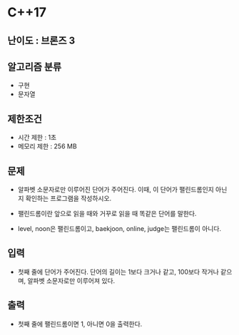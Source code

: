 # C++17

## 난이도 : 브론즈 3

## 알고리즘 분류
  - 구현
  - 문자열

## 제한조건
  - 시간 제한 : 1초
  - 메모리 제한 : 256 MB

## 문제
  - 알파벳 소문자로만 이루어진 단어가 주어진다. 이때, 이 단어가 팰린드롬인지 아닌지 확인하는 프로그램을 작성하시오.

  - 팰린드롬이란 앞으로 읽을 때와 거꾸로 읽을 때 똑같은 단어를 말한다. 

  - level, noon은 팰린드롬이고, baekjoon, online, judge는 팰린드롬이 아니다.

## 입력
  - 첫째 줄에 단어가 주어진다. 단어의 길이는 1보다 크거나 같고, 100보다 작거나 같으며, 알파벳 소문자로만 이루어져 있다.

## 출력
  - 첫째 줄에 팰린드롬이면 1, 아니면 0을 출력한다.
